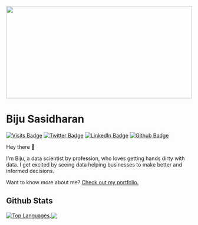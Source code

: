 <!-- [![Biju's GitHub Banner](../images4repo/images/banner_header.jpg)](https://biju-sasidharan.com) -->
<img src="https://github.com/biju-sasidharan/images4repo/blob/main/images/banner_header.jpg" width=100%; height=250>

# Biju Sasidharan
[![Visits Badge](https://badges.pufler.dev/visits/biju-sasidharan/biju-sasidharan)](https:biju-sasidharan.com)
[![Twitter Badge](https://img.shields.io/badge/Twitter-Profile-informational?style=flat&logo=twitter&logoColor=white&color=1CA2F1)](https://twitter.com/bijusasidharan)
[![LinkedIn Badge](https://img.shields.io/badge/LinkedIn-Profile-informational?style=flat&logo=linkedin&logoColor=white&color=0D76A8)](https://www.linkedin.com/in/biju-sasidharan/)
[![Github Badge](https://img.shields.io/badge/Github-Repo-informational?style=flat&logo=github&logoColor=white&color=black)](https://github.com/biju-sasidharan?tab=repositories)
<!-- [![CodePen Badge](https://img.shields.io/badge/CodePen-Profile-informational?style=flat&logo=codepen&logoColor=white&color=black)](https://codepen.io/biju-sasidharan) -->

<p>
    Hey there <g-emoji class="g-emoji" alias="wave" fallback-src="https://github.githubassets.com/images/icons/emoji/unicode/1f44b.png">👋</g-emoji>
</p>

<p>I'm Biju, a data scientist by profession, who loves getting hands dirty with data. I get excited by seeing data helping businesses to make better and informed decisions.</p>

<p>Want to know more about me? <a href="https://biju-sasidharan.com" rel="nofollow">Check out my portfolio.</a></p>

## Github Stats

<a href="https://github.com/biju-sasidharan">
  <img align="center" src="https://github-readme-stats.vercel.app/api/top-langs/?username=biju-sasidharan&hide=html,css&title_color=ffffff&text_color=c9cacc&icon_color=4AB197&bg_color=1A2B34" style="max-width:100%;" alt="Top Languages">
</a>
<a href="https://github.com/braydoncoyer">
  <img align="center" src="https://github-readme-stats.vercel.app/api?username=biju-sasidharan&show_icons=true&line_height=27&count_private=true&title_color=ffffff&text_color=c9cacc&icon_color=4AB097&bg_color=1A2B34" style="max-width:100%; alt="Biju's :: Profile Stats"">
</a>

